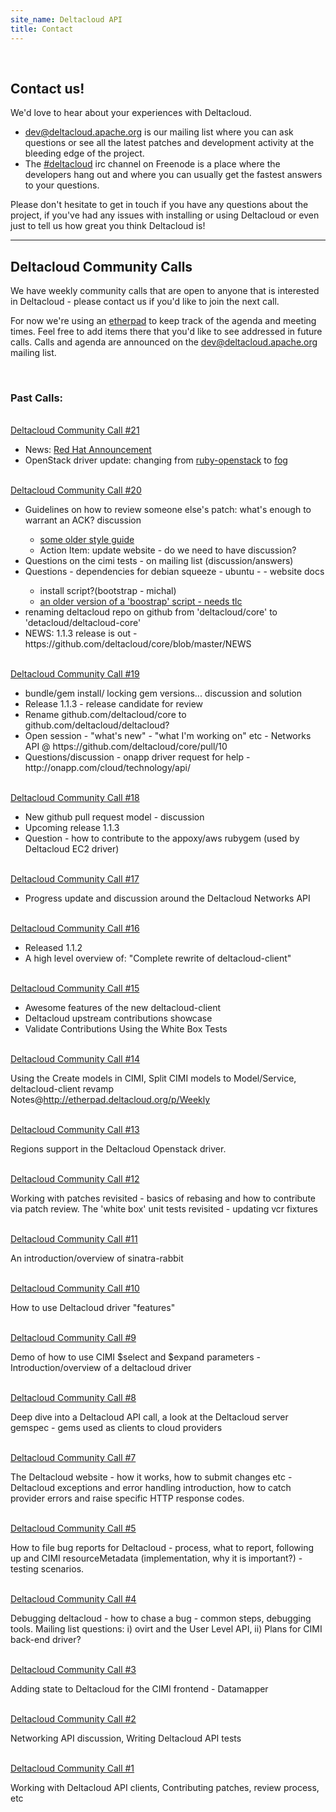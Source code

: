 ```yaml
---
site_name: Deltacloud API
title: Contact
---
```

<br/>
<h2>Contact us!</h2>

<p>We'd love to hear about your experiences with Deltacloud.</p>

<ul>
<li>
  <a href="http://mail-archives.apache.org/mod_mbox/deltacloud-dev/">dev@deltacloud.apache.org</a> is our mailing list where you can ask questions or see all the latest patches and development activity at the bleeding edge of the project.
  </li>
  <li>The <a href="http://webchat.freenode.net/">#deltacloud</a> irc channel on Freenode is a place where the developers hang out and where you can usually get the fastest answers to your questions.
  </li>
</ul>

<p>Please don't hesitate to get in touch if you have any questions about the project, if you've had any issues with installing or using Deltacloud or even just to tell us how great you think Deltacloud is!</p>

<hr>

<h2>Deltacloud Community Calls</h2>

We have weekly community calls that are open to anyone that is interested in Deltacloud - please contact us if you'd like to join the next call.

For now we're using an <a href="http://etherpad.deltacloud.org/p/Weekly">etherpad</a> to keep track of the agenda and meeting times. Feel free to add items there that you'd like to see addressed in future calls. Calls and agenda are announced on the  <a href="http://mail-archives.apache.org/mod_mbox/deltacloud-dev/">dev@deltacloud.apache.org</a> mailing list.

<br>

<h3>Past Calls:</h3>

<br>
<a href="http://youtu.be/TWf0o8n16uk">Deltacloud Community Call #21</a>

<ul>
<li>News: <a href="http://mail-archives.apache.org/mod_mbox/deltacloud-dev/201305.mbox/%3C518D0F79.4000901%40redhat.com%3E">Red Hat Announcement</a> </li>
<li> OpenStack driver update: changing from <a href="https://github.com/ruby-openstack/ruby-openstack">ruby-openstack</a> to <a href="https://github.com/fog/fog">fog</a></li>

</ul>


<br>
<a href="http://youtu.be/cPnAiFc4wh4">Deltacloud Community Call #20</a>

<ul>
<li>Guidelines on how to review someone else's patch: what's enough to warrant an ACK? discussion</li>
    <ul>
      <li><a href="https://cwiki.apache.org/confluence/display/DTACLOUD/Deltacloud+API+code+style+guidelines">some older style guide</a></li>
      <li>Action Item: update website - do we need to have discussion?</li>
    </ul>
    <li>Questions on the cimi tests - on mailing list (discussion/answers)</li>
    <li>Questions - dependencies for debian squeeze - ubuntu - <distro> - website docs</li>
    <ul>
      <li>install script?(bootstrap - michal) </li>
      <li> <a href="https://github.com/deltacloud/dev-tools">an older version of a 'boostrap' script - needs tlc</a></li>
    </ul>
    <li>renaming deltacloud repo on github from 'deltacloud/core' to 'detacloud/deltacloud-core'</li>
    <li>NEWS: 1.1.3 release is out - https://github.com/deltacloud/core/blob/master/NEWS</li>
</ul>

<br>
<a href="http://youtu.be/A2qOr16GZ30">Deltacloud Community Call #19</a>

<ul>
<li>bundle/gem install/ locking gem versions... discussion and solution</li>
<li> Release 1.1.3 - release candidate for review</li>
<li>Rename github.com/deltacloud/core to github.com/deltacloud/deltacloud?</li>
<li>Open session - "what's new" - "what I'm working on" etc - Networks API @ https://github.com/deltacloud/core/pull/10</li>
<li>Questions/discussion - onapp driver request for help - http://onapp.com/cloud/technology/api/ </li>
</ul>

<br>
<a href="http://youtu.be/NHUS-mzkd00">Deltacloud Community Call #18</a>

<ul>
<li>New github pull request model - discussion</li>
<li>Upcoming release 1.1.3</li>
<li>Question - how to contribute to the appoxy/aws rubygem (used by Deltacloud EC2 driver)</li>
</ul>

<br>
<a href="http://youtu.be/upKJM-eYeqw">Deltacloud Community Call #17</a>

<ul>
<li>Progress update and discussion around the Deltacloud Networks API</li>
</ul>

<br>
<a href="http://www.youtube.com/watch?v=_2j6v4qwfzM">Deltacloud Community Call #16</a>

<ul>
<li>Released 1.1.2</li>
<li>A high level overview of: "Complete rewrite of deltacloud-client"</li>
</ul>

<br>
<a href="http://youtu.be/e6AAJXSxR1U">Deltacloud Community Call #15</a>

<ul>
<li>Awesome features of the new deltacloud-client</li>
<li>Deltacloud upstream contributions showcase</li>
<li>Validate Contributions Using the White Box Tests</li>
</ul>

<br>
<a href="http://youtu.be/89bu_Rf_t9Y">Deltacloud Community Call #14</a>

Using the Create models in CIMI, Split CIMI models to Model/Service, deltacloud-client revamp <br/>
Notes@<a href="http://etherpad.deltacloud.org/p/Weekly">http://etherpad.deltacloud.org/p/Weekly</a>

<br>
<a href="http://youtu.be/74KvoLUOmYw">Deltacloud Community Call #13</a>

Regions support in the Deltacloud Openstack driver.

<br>
<a href="http://youtu.be/zTCGRDO_3dU">Deltacloud Community Call #12</a>

Working with patches revisited - basics of rebasing and how to contribute via patch review.
The 'white box' unit tests revisited - updating vcr fixtures

<br>
<a href="http://youtu.be/HQ5aPdRSLHo">Deltacloud Community Call #11</a>

An introduction/overview of sinatra-rabbit

<br>
<a href="http://www.youtube.com/watch?v=HzRbBA8BJ-Q">Deltacloud Community Call #10</a>

How to use Deltacloud driver "features"

<br>
<a href="http://youtu.be/XWSG2knVvZI">Deltacloud Community Call #9</a>

Demo of how to use CIMI $select and $expand parameters - Introduction/overview of a deltacloud driver

<br>
<a href="http://youtu.be/KvN0xEVc_N0">Deltacloud Community Call #8</a>

Deep dive into a Deltacloud API call, a look at the Deltacloud server gemspec - gems used as clients to cloud providers

<br>
<a href="http://www.youtube.com/watch?v=YbAsWrj6UEY">Deltacloud Community Call #7</a>

The Deltacloud website - how it works, how to submit changes etc  -  Deltacloud exceptions and error handling introduction, how to catch provider errors and raise specific HTTP response codes.

<br>
<a href="http://www.youtube.com/watch?v=oP__wuCqFxQ">Deltacloud Community Call #5</a>

How to file bug reports for Deltacloud - process, what to report, following up and CIMI resourceMetadata (implementation, why it is important?) - testing scenarios.

<br>
<a href="http://www.youtube.com/watch?v=TGYTrVRxcGE">Deltacloud Community Call #4</a>

Debugging deltacloud - how to chase a bug - common steps, debugging tools. Mailing list questions: i) ovirt and the User Level API, ii) Plans for CIMI back-end driver?

<br>
<a href="http://www.youtube.com/watch?v=YOMK8jrhGoo">Deltacloud Community Call #3</a>

Adding state to Deltacloud for the CIMI frontend - Datamapper

<br>
<a href="http://www.youtube.com/watch?v=CMf73mtsIfs">Deltacloud Community Call #2</a>

Networking API discussion, Writing Deltacloud API tests

<br>
<a href="http://www.youtube.com/watch?v=cUC96SdQjaE">Deltacloud Community Call #1</a>

Working with Deltacloud API clients, Contributing patches, review process, etc
